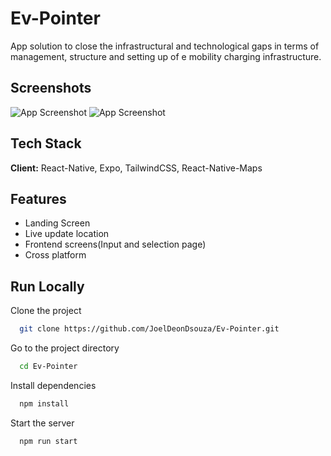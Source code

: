 # Ev-Pointer

App solution to close the infrastructural and technological gaps in terms of management, structure and setting up of e mobility charging infrastructure.

## Screenshots

![App Screenshot](https://i.ibb.co/MRdTGqV/Whats-App-Image-2023-03-22-at-4-03-39-PM-1.jpg)
![App Screenshot](https://i.ibb.co/T4n8zLd/Whats-App-Image-2023-03-22-at-4-03-39-PM-2.jpg)

## Tech Stack

**Client:** React-Native, Expo, TailwindCSS, React-Native-Maps

## Features

- Landing Screen
- Live update location
- Frontend screens(Input and selection page)
- Cross platform

## Run Locally

Clone the project

```bash
  git clone https://github.com/JoelDeonDsouza/Ev-Pointer.git
```

Go to the project directory

```bash
  cd Ev-Pointer
```

Install dependencies

```bash
  npm install
```

Start the server

```bash
  npm run start
```
